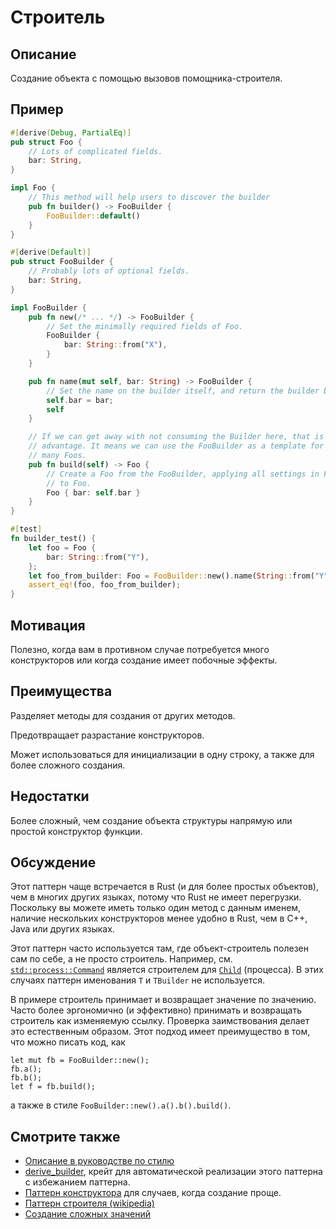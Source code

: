 # Строитель

## Описание

Создание объекта с помощью вызовов помощника-строителя.

## Пример

```rust
#[derive(Debug, PartialEq)]
pub struct Foo {
    // Lots of complicated fields.
    bar: String,
}

impl Foo {
    // This method will help users to discover the builder
    pub fn builder() -> FooBuilder {
        FooBuilder::default()
    }
}

#[derive(Default)]
pub struct FooBuilder {
    // Probably lots of optional fields.
    bar: String,
}

impl FooBuilder {
    pub fn new(/* ... */) -> FooBuilder {
        // Set the minimally required fields of Foo.
        FooBuilder {
            bar: String::from("X"),
        }
    }

    pub fn name(mut self, bar: String) -> FooBuilder {
        // Set the name on the builder itself, and return the builder by value.
        self.bar = bar;
        self
    }

    // If we can get away with not consuming the Builder here, that is an
    // advantage. It means we can use the FooBuilder as a template for constructing
    // many Foos.
    pub fn build(self) -> Foo {
        // Create a Foo from the FooBuilder, applying all settings in FooBuilder
        // to Foo.
        Foo { bar: self.bar }
    }
}

#[test]
fn builder_test() {
    let foo = Foo {
        bar: String::from("Y"),
    };
    let foo_from_builder: Foo = FooBuilder::new().name(String::from("Y")).build();
    assert_eq!(foo, foo_from_builder);
}
```

## Мотивация

Полезно, когда вам в противном случае потребуется много конструкторов или когда
создание имеет побочные эффекты.

## Преимущества

Разделяет методы для создания от других методов.

Предотвращает разрастание конструкторов.

Может использоваться для инициализации в одну строку, а также для более сложного создания.

## Недостатки

Более сложный, чем создание объекта структуры напрямую или простой конструктор
функции.

## Обсуждение

Этот паттерн чаще встречается в Rust (и для более простых объектов), чем в
многих других языках, потому что Rust не имеет перегрузки. Поскольку вы можете иметь только один метод с данным именем, наличие нескольких конструкторов менее удобно в Rust, чем в C++, Java или других языках.

Этот паттерн часто используется там, где объект-строитель полезен сам по себе,
а не просто строитель. Например, см.
[`std::process::Command`](https://doc.rust-lang.org/std/process/struct.Command.html)
является строителем для [`Child`](https://doc.rust-lang.org/std/process/struct.Child.html)
(процесса). В этих случаях паттерн именования `T` и `TBuilder` не используется.

В примере строитель принимает и возвращает значение по значению. Часто более эргономично (и эффективно) принимать и возвращать строитель как изменяемую ссылку. Проверка заимствования делает это естественным образом. Этот подход имеет преимущество в том, что можно писать код, как

```rust,ignore
let mut fb = FooBuilder::new();
fb.a();
fb.b();
let f = fb.build();
```

а также в стиле `FooBuilder::new().a().b().build()`.

## Смотрите также

- [Описание в руководстве по стилю](https://web.archive.org/web/20210104103100/https://doc.rust-lang.org/1.12.0/style/ownership/builders.html)
- [derive_builder](https://crates.io/crates/derive_builder), крейт для автоматической
  реализации этого паттерна с избежанием паттерна.
- [Паттерн конструктора](../../idioms/ctor.md) для случаев, когда создание проще.
- [Паттерн строителя (wikipedia)](https://en.wikipedia.org/wiki/Builder_pattern)
- [Создание сложных значений](https://web.archive.org/web/20210104103000/https://rust-lang.github.io/api-guidelines/type-safety.html#c-builder)
